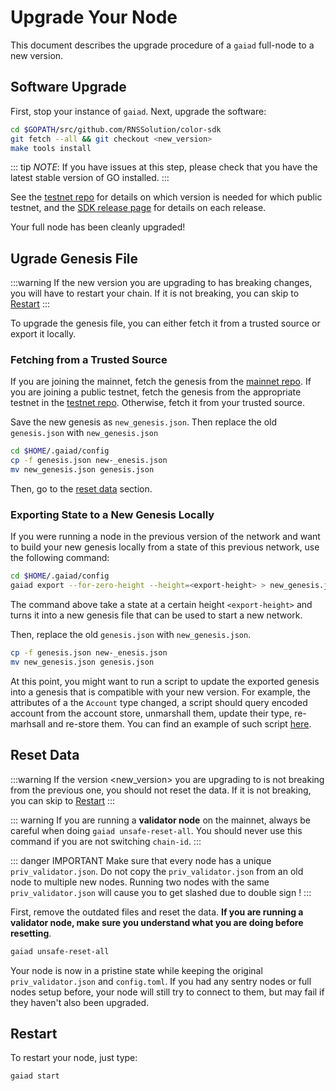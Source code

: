 # Upgrade Your Node

This document describes the upgrade procedure of a `gaiad` full-node to a new version. 

## Software Upgrade

First, stop your instance of `gaiad`. Next, upgrade the software:

```bash
cd $GOPATH/src/github.com/RNSSolution/color-sdk
git fetch --all && git checkout <new_version>
make tools install
```

::: tip
*NOTE*: If you have issues at this step, please check that you have the latest stable version of GO installed.
:::

See the [testnet repo](https://github.com/cosmos/testnets) for details on which version is needed for which public testnet, and the [SDK release page](https://github.com/RNSSolution/color-sdk/releases) for details on each release.

Your full node has been cleanly upgraded!

## Ugrade Genesis File 

:::warning 
If the new version you are upgrading to has breaking changes, you will have to restart your chain. If it is not breaking, you can skip to [Restart](#restart)
:::

To upgrade the genesis file, you can either fetch it from a trusted source or export it locally. 

### Fetching from a Trusted Source

If you are joining the mainnet, fetch the genesis from the [mainnet repo](https://github.com/cosmos/launc). If you are joining a public testnet, fetch the genesis from the appropriate testnet in the [testnet repo](https://github.com/cosmos/testnets). Otherwise, fetch it from your trusted source. 

Save the new genesis as `new_genesis.json`. Then replace the old `genesis.json` with `new_genesis.json`

```bash
cd $HOME/.gaiad/config
cp -f genesis.json new-_enesis.json
mv new_genesis.json genesis.json
```

Then, go to the [reset data](#reset-data) section. 

### Exporting State to a New Genesis Locally

If you were running a node in the previous version of the network and want to build your new genesis locally from a state of this previous network, use the following command: 

```bash
cd $HOME/.gaiad/config
gaiad export --for-zero-height --height=<export-height> > new_genesis.json
```

The command above take a state at a certain height `<export-height>` and turns it into a new genesis file that can be used to start a new network. 

Then, replace the old `genesis.json` with `new_genesis.json`.

```bash
cp -f genesis.json new-_enesis.json
mv new_genesis.json genesis.json
```

At this point, you might want to run a script to update the exported genesis into a genesis that is compatible with your new version. For example, the attributes of a the `Account` type changed, a script should query encoded account from the account store, unmarshall them, update their type, re-marhsall and re-store them. You can find an example of such script [here](https://github.com/RNSSolution/color-sdk/blob/develop/contrib/export/v0.33.x-to-v0.34.0.py).

## Reset Data

:::warning 
If the version <new_version> you are upgrading to is not breaking from the previous one, you should not reset the data. If it is not breaking, you can skip to [Restart](#restart)
:::

::: warning 
If you are running a **validator node** on the mainnet, always be careful when doing `gaiad unsafe-reset-all`. You should never use this command if you are not switching `chain-id`.
:::

::: danger IMPORTANT
Make sure that every node has a unique `priv_validator.json`. Do not copy the `priv_validator.json` from an old node to multiple new nodes. Running two nodes with the same `priv_validator.json` will cause you to get slashed due to double sign !
:::

First, remove the outdated files and reset the data. **If you are running a validator node, make sure you understand what you are doing before resetting**. 

```bash
gaiad unsafe-reset-all
```

Your node is now in a pristine state while keeping the original `priv_validator.json` and `config.toml`. If you had any sentry nodes or full nodes setup before, your node will still try to connect to them, but may fail if they haven't also been upgraded.

## Restart

To restart your node, just type:

```bash
gaiad start
```
